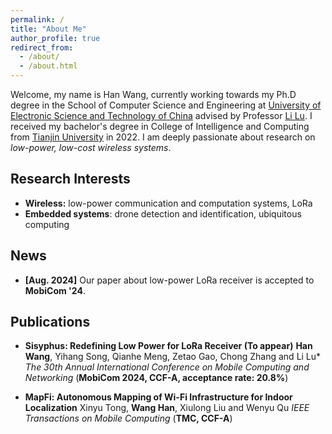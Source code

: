 ```yaml
---
permalink: /
title: "About Me"
author_profile: true
redirect_from: 
  - /about/
  - /about.html
---
```


Welcome, my name is Han Wang, currently working towards my Ph.D degree in the School of Computer Science and Engineering at [University of Electronic Science and Technology of China](https://en.uestc.edu.cn/) advised by Professor [Li Lu](https://www.en.scse.uestc.edu.cn/info/1085/2182.htm). I received my bachelor's degree in College of Intelligence and Computing from [Tianjin University](https://www.tju.edu.cn/english/index.htm) in 2022. I am deeply passionate about research on *low-power, low-cost wireless systems*.

## Research Interests

- **Wireless:** low-power communication and computation systems, LoRa
- **Embedded systems**: drone detection and identification, ubiquitous computing

## News

- **[Aug. 2024]** Our paper about low-power LoRa receiver is accepted to **MobiCom '24**.

## Publications

- **Sisyphus: Redefining Low Power for LoRa Receiver (To appear)**
   **Han Wang**, Yihang Song, Qianhe Meng, Zetao Gao, Chong Zhang and Li Lu*
   *The 30th Annual International Conference on Mobile Computing and Networking*  (**MobiCom 2024, CCF-A, acceptance rate: 20.8%**)

- **MapFi: Autonomous Mapping of Wi-Fi Infrastructure for Indoor Localization**
   Xinyu Tong, **Wang Han**, Xiulong Liu and Wenyu Qu
   *IEEE Transactions on Mobile Computing* (**TMC, CCF-A**)

   
   
   
   
   
